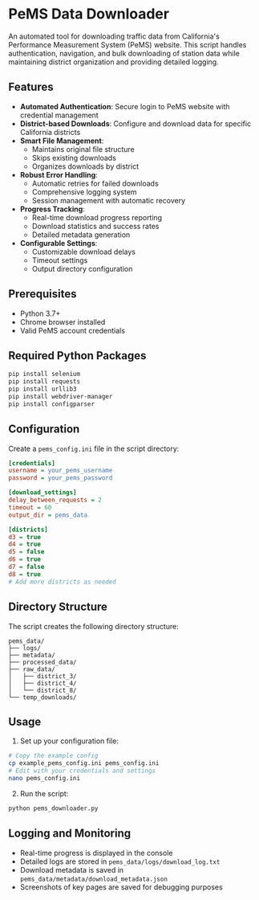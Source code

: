 # PeMS Data Downloader

An automated tool for downloading traffic data from California's Performance Measurement System (PeMS) website. This script handles authentication, navigation, and bulk downloading of station data while maintaining district organization and providing detailed logging.

## Features

- **Automated Authentication**: Secure login to PeMS website with credential management
- **District-based Downloads**: Configure and download data for specific California districts
- **Smart File Management**: 
  - Maintains original file structure
  - Skips existing downloads
  - Organizes downloads by district
- **Robust Error Handling**:
  - Automatic retries for failed downloads
  - Comprehensive logging system
  - Session management with automatic recovery
- **Progress Tracking**:
  - Real-time download progress reporting
  - Download statistics and success rates
  - Detailed metadata generation
- **Configurable Settings**:
  - Customizable download delays
  - Timeout settings
  - Output directory configuration

## Prerequisites

- Python 3.7+
- Chrome browser installed
- Valid PeMS account credentials

## Required Python Packages

```bash
pip install selenium
pip install requests
pip install urllib3
pip install webdriver-manager
pip install configparser
```

## Configuration

Create a `pems_config.ini` file in the script directory:

```ini
[credentials]
username = your_pems_username
password = your_pems_password

[download_settings]
delay_between_requests = 2
timeout = 60
output_dir = pems_data

[districts]
d3 = true
d4 = true
d5 = false
d6 = true
d7 = false
d8 = true
# Add more districts as needed
```

## Directory Structure

The script creates the following directory structure:
```
pems_data/
├── logs/
├── metadata/
├── processed_data/
├── raw_data/
│   ├── district_3/
│   ├── district_4/
│   └── district_8/
└── temp_downloads/
```

## Usage

1. Set up your configuration file:
```bash
# Copy the example config
cp example_pems_config.ini pems_config.ini
# Edit with your credentials and settings
nano pems_config.ini
```

2. Run the script:
```bash
python pems_downloader.py
```

## Logging and Monitoring

- Real-time progress is displayed in the console
- Detailed logs are stored in `pems_data/logs/download_log.txt`
- Download metadata is saved in `pems_data/metadata/download_metadata.json`
- Screenshots of key pages are saved for debugging purposes
